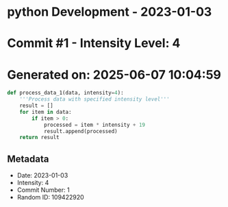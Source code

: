 ﻿# python Development - 2023-01-03
# Commit #1 - Intensity Level: 4
# Generated on: 2025-06-07 10:04:59
```python
def process_data_1(data, intensity=4):
    '''Process data with specified intensity level'''
    result = []
    for item in data:
        if item > 0:
            processed = item * intensity + 19
            result.append(processed)
    return result
```
## Metadata
- Date: 2023-01-03
- Intensity: 4
- Commit Number: 1
- Random ID: 109422920
